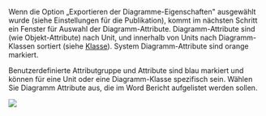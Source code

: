 Wenn die Option „Exportieren der Diagramme-Eigenschaften" ausgewählt
wurde (siehe Einstellungen für die Publikation), kommt im nächsten
Schritt ein Fenster für Auswahl der Diagramm-Attribute.
Diagramm-Attribute sind (wie Objekt-Attribute) nach Unit, und innerhalb
von Units nach Diagramm-Klassen sortiert (siehe [Klasse](Klasse)).
System Diagramm-Attribute sind orange markiert.

Benutzerdefinierte Attributgruppe und Attribute sind blau markiert und
können für eine Unit oder eine Diagramm-Klasse spezifisch sein. Wählen
Sie Diagramm Attribute aus, die im Word Bericht aufgelistet werden
sollen.  
  

![](//images.ctfassets.net/utx1h0gfm1om/1Qi061vejykY2iAYMUE4SK/763963b4115a3fbd72a955e4a664fadd/1017866.png)


